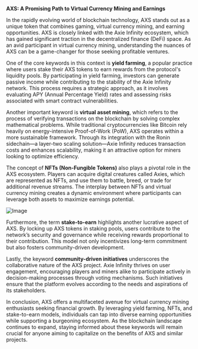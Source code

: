 **AXS: A Promising Path to Virtual Currency Mining and Earnings**

In the rapidly evolving world of blockchain technology, AXS stands out as a unique token that combines gaming, virtual currency mining, and earning opportunities. AXS is closely linked with the Axie Infinity ecosystem, which has gained significant traction in the decentralized finance (DeFi) space. As an avid participant in virtual currency mining, understanding the nuances of AXS can be a game-changer for those seeking profitable ventures.

One of the core keywords in this context is **yield farming**, a popular practice where users stake their AXS tokens to earn rewards from the protocol's liquidity pools. By participating in yield farming, investors can generate passive income while contributing to the stability of the Axie Infinity network. This process requires a strategic approach, as it involves evaluating APY (Annual Percentage Yield) rates and assessing risks associated with smart contract vulnerabilities.

Another important keyword is **virtual asset mining**, which refers to the process of verifying transactions on the blockchain by solving complex mathematical problems. While traditional cryptocurrencies like Bitcoin rely heavily on energy-intensive Proof-of-Work (PoW), AXS operates within a more sustainable framework. Through its integration with the Ronin sidechain—a layer-two scaling solution—Axie Infinity reduces transaction costs and enhances scalability, making it an attractive option for miners looking to optimize efficiency.

The concept of **NFTs (Non-Fungible Tokens)** also plays a pivotal role in the AXS ecosystem. Players can acquire digital creatures called Axies, which are represented as NFTs, and use them to battle, breed, or trade for additional revenue streams. The interplay between NFTs and virtual currency mining creates a dynamic environment where participants can leverage both assets to maximize earnings potential.

![Image](https://github.com/user-attachments/assets/31692037-0104-4703-abd1-696b6a7dd41b)

Furthermore, the term **stake-to-earn** highlights another lucrative aspect of AXS. By locking up AXS tokens in staking pools, users contribute to the network’s security and governance while receiving rewards proportional to their contribution. This model not only incentivizes long-term commitment but also fosters community-driven development.

Lastly, the keyword **community-driven initiatives** underscores the collaborative nature of the AXS project. Axie Infinity thrives on user engagement, encouraging players and miners alike to participate actively in decision-making processes through voting mechanisms. Such initiatives ensure that the platform evolves according to the needs and aspirations of its stakeholders.

In conclusion, AXS offers a multifaceted avenue for virtual currency mining enthusiasts seeking financial growth. By leveraging yield farming, NFTs, and stake-to-earn models, individuals can tap into diverse earning opportunities while supporting a burgeoning ecosystem. As the blockchain landscape continues to expand, staying informed about these keywords will remain crucial for anyone aiming to capitalize on the benefits of AXS and similar projects.